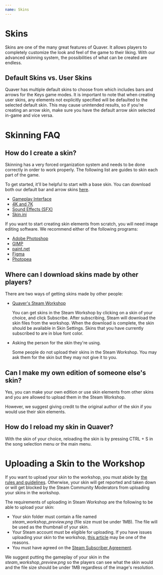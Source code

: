 ```yaml
---
name: Skins
---
```


# Skins

Skins are one of the many great features of Quaver. It allows players to completely customize the look and feel of the game to their liking. With our advanced skinning system, the possibilities of what can be created are endless.

## Default Skins vs. User Skins

Quaver has multiple default skins to choose from which includes bars and arrows for the Keys game modes. It is important to note that when creating user skins, any elements not explicitly specified will be defaulted to the selected default skin. This may cause unintended results, so if you're creating an arrow skin, make sure you have the default arrow skin selected in-game and vice versa.

# Skinning FAQ

## How do I create a skin?

Skinning has a very forced organization system and needs to be done correctly in order to work properly. The following list are guides to skin each part of the game.

To get started, it'll be helpful to start with a base skin. You can download both our default bar and arrow skins [here](https://steamcommunity.com/id/janko5/myworkshopfiles/?appid=980610).

* [Gameplay Interface](/docs/Skins/Interface)
* [4K and 7K](/docs/Skins/Keys)
* [Sound Effects (SFX)](/docs/Skins/SFX)
* [Skin.ini](/docs/Skins/Skin.ini)

If you want to start creating skin elements from scratch, you will need image editing software. We recommend either of the following programs:

   - [Adobe Photoshop](https://www.adobe.com/products/photoshop.html?promoid=PC1PQQ5T&mv=other)
   - [GIMP](https://www.gimp.org)
   - [paint.net](https://www.getpaint.net/index.html)
   - [Figma](https://www.figma.com/login)
   - [Photopea](https://www.photopea.com)


## Where can I download skins made by other players?

There are two ways of getting skins made by other people:

* [Quaver's Steam Workshop](https://steamcommunity.com/app/980610/workshop/)
  
  You can get skins in the Steam Workshop by clicking on a skin of your choice, and click Subscribe. After subscribing, Steam will download the skin files from the workshop. When the download is complete, the skin should be available in Skin Settings. Skins that you have currently subscribed to are in blue font color.

* Asking the person for the skin they're using.
  
  Some people do not upload their skins in the Steam Workshop. You may ask them for the skin but they may not give it to you.

## Can I make my own edition of someone else's skin?
Yes, you can make your own edition or use skin elements from other skins and you are allowed to upload them in the Steam Workshop.

However, we suggest giving credit to the original author of the skin if you would use their skin elements.


## How do I reload my skin in Quaver?
With the skin of your choice, reloading the skin is by pressing CTRL + S in the song selection menu or the main menu.


# Uploading a Skin to the Workshop

If you want to upload your skin to the workshop, you must abide by [the rules and guidelines](https://support.steampowered.com/kb_article.php?ref=4045-USHJ-3810). Otherwise, your skin will get reported and taken down or will get blocked by the Steam Community Moderators from uploading your skins in the workshop.

The requirements of uploading in Steam Workshop are the following to be able to upload your skin:

- Your skin folder must contain a file named *steam_workshop_preview.png* (file size must be under 1MB). The file will be used as the thumbnail of your skin.
- Your Steam account must be eligible for uploading. If you have issues uploading your skin to the workshop, [this article](https://support.steampowered.com/kb_article.php?ref=3330-iagk-7663) may be one of the reasons.
- You must have agreed on the [Steam Subscriber Agreement](https://store.steampowered.com/subscriber_agreement/).

We suggest putting the gameplay of your skin in the *steam_workshop_preview.png* so the players can see what the skin would and the file size should be under 1MB regardless of the image's resolution.
